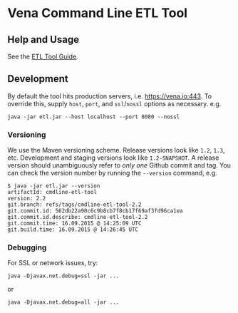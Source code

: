 Vena Command Line ETL Tool
===========

Help and Usage
--------------
See the [ETL Tool Guide](https://docs.vena.io/etl-guide/command-line-ETL/).

Development
-----------
By default the tool hits production servers, i.e. https://vena.io:443. To override this, supply `host`, `port`, and `ssl`/`nossl` options as necessary.
e.g.
```
java -jar etl.jar --host localhost --port 8080 --nossl
```

### Versioning

We use the Maven versioning scheme.
Release versions look like `1.2`, `1.3`, etc. Development and staging versions look like `1.2-SNAPSHOT`.
A release version should unambiguously refer to _only one_ Github commit and tag. You can check the version number by running the `--version` command, e.g.
```
$ java -jar etl.jar --version
artifactId: cmdline-etl-tool
version: 2.2
git.branch: refs/tags/cmdline-etl-tool-2.2
git.commit.id: 562db22a90c6c9b8cb7f8cb17f69af3fd96ca1ea
git.commit.id.describe: cmdline-etl-tool-2.2
git.commit.time: 16.09.2015 @ 14:25:09 UTC
git.build.time: 16.09.2015 @ 14:26:45 UTC

```

### Debugging

For SSL or network issues, try:
```
java -Djavax.net.debug=ssl -jar ...
```
or
```
java -Djavax.net.debug=all -jar ...
```

